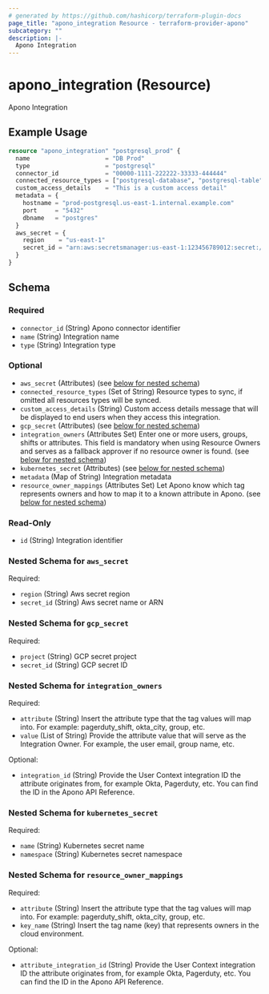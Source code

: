 ```yaml
---
# generated by https://github.com/hashicorp/terraform-plugin-docs
page_title: "apono_integration Resource - terraform-provider-apono"
subcategory: ""
description: |-
  Apono Integration
---
```


# apono_integration (Resource)

Apono Integration

## Example Usage

```terraform
resource "apono_integration" "postgresql_prod" {
  name                     = "DB Prod"
  type                     = "postgresql"
  connector_id             = "00000-1111-222222-33333-444444"
  connected_resource_types = ["postgresql-database", "postgresql-table"]
  custom_access_details    = "This is a custom access detail"
  metadata = {
    hostname = "prod-postgresql.us-east-1.internal.example.com"
    port     = "5432"
    dbname   = "postgres"
  }
  aws_secret = {
    region    = "us-east-1"
    secret_id = "arn:aws:secretsmanager:us-east-1:123456789012:secret:/prod/postgresql/apono"
  }
}
```

<!-- schema generated by tfplugindocs -->
## Schema

### Required

- `connector_id` (String) Apono connector identifier
- `name` (String) Integration name
- `type` (String) Integration type

### Optional

- `aws_secret` (Attributes) (see [below for nested schema](#nestedatt--aws_secret))
- `connected_resource_types` (Set of String) Resource types to sync, if omitted all resources types will be synced.
- `custom_access_details` (String) Custom access details message that will be displayed to end users when they access this integration.
- `gcp_secret` (Attributes) (see [below for nested schema](#nestedatt--gcp_secret))
- `integration_owners` (Attributes Set) Enter one or more users, groups, shifts or attributes. This field is mandatory when using Resource Owners and serves as a fallback approver if no resource owner is found. (see [below for nested schema](#nestedatt--integration_owners))
- `kubernetes_secret` (Attributes) (see [below for nested schema](#nestedatt--kubernetes_secret))
- `metadata` (Map of String) Integration metadata
- `resource_owner_mappings` (Attributes Set) Let Apono know which tag represents owners and how to map it to a known attribute in Apono. (see [below for nested schema](#nestedatt--resource_owner_mappings))

### Read-Only

- `id` (String) Integration identifier

<a id="nestedatt--aws_secret"></a>
### Nested Schema for `aws_secret`

Required:

- `region` (String) Aws secret region
- `secret_id` (String) Aws secret name or ARN


<a id="nestedatt--gcp_secret"></a>
### Nested Schema for `gcp_secret`

Required:

- `project` (String) GCP secret project
- `secret_id` (String) GCP secret ID


<a id="nestedatt--integration_owners"></a>
### Nested Schema for `integration_owners`

Required:

- `attribute` (String) Insert the attribute type that the tag values will map into. For example: pagerduty_shift, okta_city, group, etc.
- `value` (List of String) Provide the attribute value that will serve as the Integration Owner. For example, the user email, group name, etc.

Optional:

- `integration_id` (String) Provide the User Context integration ID the attribute originates from, for example Okta, Pagerduty, etc. You can find the ID in the Apono API Reference.


<a id="nestedatt--kubernetes_secret"></a>
### Nested Schema for `kubernetes_secret`

Required:

- `name` (String) Kubernetes secret name
- `namespace` (String) Kubernetes secret namespace


<a id="nestedatt--resource_owner_mappings"></a>
### Nested Schema for `resource_owner_mappings`

Required:

- `attribute` (String) Insert the attribute type that the tag values will map into. For example: pagerduty_shift, okta_city, group, etc.
- `key_name` (String) Insert the tag name (key) that represents owners in the cloud environment.

Optional:

- `attribute_integration_id` (String) Provide the User Context integration ID the attribute originates from, for example Okta, Pagerduty, etc. You can find the ID in the Apono API Reference.

